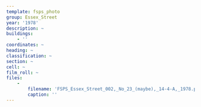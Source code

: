 ```yaml
---
template: fsps_photo
group: Essex_Street
year: '1978'
description: ~
buildings:
    - ''
coordinates: ~
heading: ~
classification: ~
section: ~
cell: ~
film_roll: ~
files:
    -
        filename: 'FSPS_Essex_Street_002,_No_23_(maybe),_14-4-A,_1978.png'
        caption: ''
---
```

